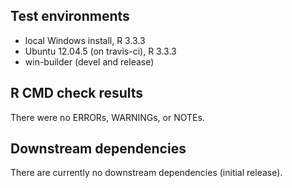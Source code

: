 ## Test environments
* local Windows install, R 3.3.3
* Ubuntu 12.04.5 (on travis-ci), R 3.3.3
* win-builder (devel and release)

## R CMD check results
There were no ERRORs, WARNINGs, or NOTEs.

## Downstream dependencies
There are currently no downstream dependencies (initial release).
